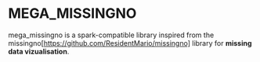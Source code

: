 # MEGA_MISSINGNO
mega_missingno is a spark-compatible library inspired from the missingno[https://github.com/ResidentMario/missingno] library for **missing data vizualisation**.